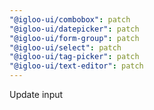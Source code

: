 ```yaml
---
"@igloo-ui/combobox": patch
"@igloo-ui/datepicker": patch
"@igloo-ui/form-group": patch
"@igloo-ui/select": patch
"@igloo-ui/tag-picker": patch
"@igloo-ui/text-editor": patch
---
```


Update input
